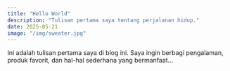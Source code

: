 ```yaml
---
title: "Hello World"
description: "Tulisan pertama saya tentang perjalanan hidup."
date: 2025-05-21
image: "/img/sweater.jpg"
---
```


Ini adalah tulisan pertama saya di blog ini. Saya ingin berbagi pengalaman, produk favorit, dan hal-hal sederhana yang bermanfaat...
